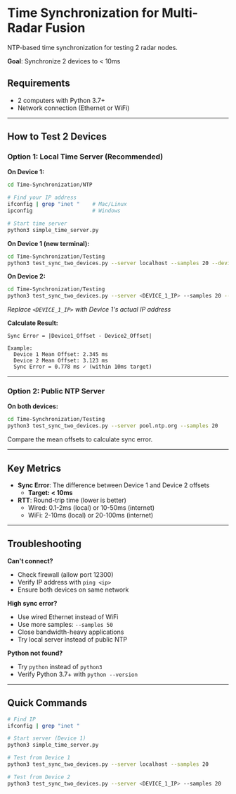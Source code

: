 # Time Synchronization for Multi-Radar Fusion

NTP-based time synchronization for testing 2 radar nodes.

**Goal**: Synchronize 2 devices to < 10ms

## Requirements
- 2 computers with Python 3.7+
- Network connection (Ethernet or WiFi)

---

## How to Test 2 Devices

### Option 1: Local Time Server (Recommended)

**On Device 1:**
```bash
cd Time-Synchronization/NTP

# Find your IP address
ifconfig | grep "inet "    # Mac/Linux
ipconfig                   # Windows

# Start time server
python3 simple_time_server.py
```

**On Device 1 (new terminal):**
```bash
cd Time-Synchronization/Testing
python3 test_sync_two_devices.py --server localhost --samples 20 --device1 "Device-1"
```

**On Device 2:**
```bash
cd Time-Synchronization/Testing
python3 test_sync_two_devices.py --server <DEVICE_1_IP> --samples 20 --device1 "Device-2"
```
*Replace `<DEVICE_1_IP>` with Device 1's actual IP address*

**Calculate Result:**
```
Sync Error = |Device1_Offset - Device2_Offset|

Example:
  Device 1 Mean Offset: 2.345 ms
  Device 2 Mean Offset: 3.123 ms
  Sync Error = 0.778 ms ✓ (within 10ms target)
```

---

### Option 2: Public NTP Server

**On both devices:**
```bash
cd Time-Synchronization/Testing
python3 test_sync_two_devices.py --server pool.ntp.org --samples 20
```

Compare the mean offsets to calculate sync error.

---

## Key Metrics

- **Sync Error**: The difference between Device 1 and Device 2 offsets
  - **Target: < 10ms**
- **RTT**: Round-trip time (lower is better)
  - Wired: 0.1-2ms (local) or 10-50ms (internet)
  - WiFi: 2-10ms (local) or 20-100ms (internet)

---

## Troubleshooting

**Can't connect?**
- Check firewall (allow port 12300)
- Verify IP address with `ping <ip>`
- Ensure both devices on same network

**High sync error?**
- Use wired Ethernet instead of WiFi
- Use more samples: `--samples 50`
- Close bandwidth-heavy applications
- Try local server instead of public NTP

**Python not found?**
- Try `python` instead of `python3`
- Verify Python 3.7+ with `python --version`

---

## Quick Commands

```bash
# Find IP
ifconfig | grep "inet "

# Start server (Device 1)
python3 simple_time_server.py

# Test from Device 1
python3 test_sync_two_devices.py --server localhost --samples 20

# Test from Device 2
python3 test_sync_two_devices.py --server <DEVICE_1_IP> --samples 20
```
